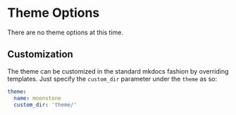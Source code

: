 # Theme Options

There are no theme options at this time.

## Customization

The theme can be customized in the standard mkdocs fashion by overriding templates. Just specify the `custom_dir` parameter under the `theme` as so:

```yml
theme:
  name: moonstone
  custom_dir: 'theme/'
```
